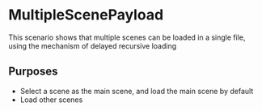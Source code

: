 # MultipleScenePayload

This scenario shows that multiple scenes can be loaded in a single file, using the mechanism of delayed recursive loading

## Purposes

- Select a scene as the main scene, and load the main scene by default
- Load other scenes